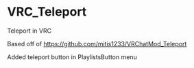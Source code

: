 # VRC_Teleport
Teleport in VRC

Based off of https://github.com/mitis1233/VRChatMod_Teleport

Added teleport button in PlaylistsButton menu 
